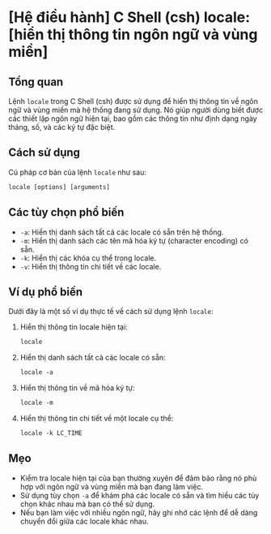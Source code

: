 # [Hệ điều hành] C Shell (csh) locale: [hiển thị thông tin ngôn ngữ và vùng miền]

## Tổng quan
Lệnh `locale` trong C Shell (csh) được sử dụng để hiển thị thông tin về ngôn ngữ và vùng miền mà hệ thống đang sử dụng. Nó giúp người dùng biết được các thiết lập ngôn ngữ hiện tại, bao gồm các thông tin như định dạng ngày tháng, số, và các ký tự đặc biệt.

## Cách sử dụng
Cú pháp cơ bản của lệnh `locale` như sau:

```csh
locale [options] [arguments]
```

## Các tùy chọn phổ biến
- `-a`: Hiển thị danh sách tất cả các locale có sẵn trên hệ thống.
- `-m`: Hiển thị danh sách các tên mã hóa ký tự (character encoding) có sẵn.
- `-k`: Hiển thị các khóa cụ thể trong locale.
- `-v`: Hiển thị thông tin chi tiết về các locale.

## Ví dụ phổ biến
Dưới đây là một số ví dụ thực tế về cách sử dụng lệnh `locale`:

1. Hiển thị thông tin locale hiện tại:
   ```csh
   locale
   ```

2. Hiển thị danh sách tất cả các locale có sẵn:
   ```csh
   locale -a
   ```

3. Hiển thị thông tin về mã hóa ký tự:
   ```csh
   locale -m
   ```

4. Hiển thị thông tin chi tiết về một locale cụ thể:
   ```csh
   locale -k LC_TIME
   ```

## Mẹo
- Kiểm tra locale hiện tại của bạn thường xuyên để đảm bảo rằng nó phù hợp với ngôn ngữ và vùng miền mà bạn đang làm việc.
- Sử dụng tùy chọn `-a` để khám phá các locale có sẵn và tìm hiểu các tùy chọn khác nhau mà bạn có thể sử dụng.
- Nếu bạn làm việc với nhiều ngôn ngữ, hãy ghi nhớ các lệnh để dễ dàng chuyển đổi giữa các locale khác nhau.